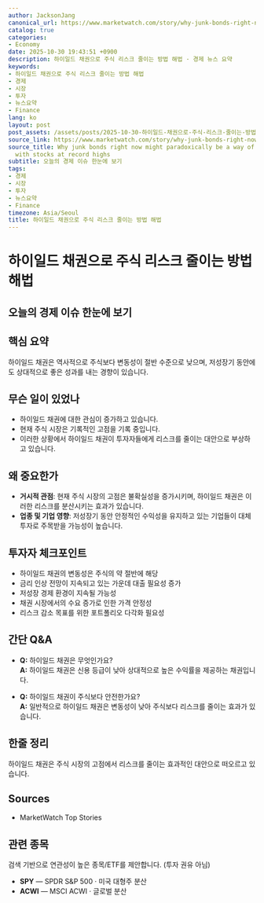 ```yaml
---
author: JacksonJang
canonical_url: https://www.marketwatch.com/story/why-junk-bonds-right-now-might-paradoxically-be-a-way-of-reducing-risk-with-stocks-at-record-highs-64169aa5?mod=mw_rss_topstories
catalog: true
categories:
- Economy
date: 2025-10-30 19:43:51 +0900
description: 하이일드 채권으로 주식 리스크 줄이는 방법 해법 · 경제 뉴스 요약
keywords:
- 하이일드 채권으로 주식 리스크 줄이는 방법 해법
- 경제
- 시장
- 투자
- 뉴스요약
- Finance
lang: ko
layout: post
post_assets: /assets/posts/2025-10-30-하이일드-채권으로-주식-리스크-줄이는-방법-해법
source_link: https://www.marketwatch.com/story/why-junk-bonds-right-now-might-paradoxically-be-a-way-of-reducing-risk-with-stocks-at-record-highs-64169aa5?mod=mw_rss_topstories
source_title: Why junk bonds right now might paradoxically be a way of reducing risk
  with stocks at record highs
subtitle: 오늘의 경제 이슈 한눈에 보기
tags:
- 경제
- 시장
- 투자
- 뉴스요약
- Finance
timezone: Asia/Seoul
title: 하이일드 채권으로 주식 리스크 줄이는 방법 해법
---
```


# 하이일드 채권으로 주식 리스크 줄이는 방법 해법
## 오늘의 경제 이슈 한눈에 보기

## 핵심 요약
하이일드 채권은 역사적으로 주식보다 변동성이 절반 수준으로 낮으며, 저성장기 동안에도 상대적으로 좋은 성과를 내는 경향이 있습니다.

## 무슨 일이 있었나
- 하이일드 채권에 대한 관심이 증가하고 있습니다.
- 현재 주식 시장은 기록적인 고점을 기록 중입니다.
- 이러한 상황에서 하이일드 채권이 투자자들에게 리스크를 줄이는 대안으로 부상하고 있습니다.

## 왜 중요한가
- **거시적 관점**: 현재 주식 시장의 고점은 불확실성을 증가시키며, 하이일드 채권은 이러한 리스크를 분산시키는 효과가 있습니다.
- **업종 및 기업 영향**: 저성장기 동안 안정적인 수익성을 유지하고 있는 기업들이 대체 투자로 주목받을 가능성이 높습니다.

## 투자자 체크포인트
- 하이일드 채권의 변동성은 주식의 약 절반에 해당
- 금리 인상 전망이 지속되고 있는 가운데 대출 필요성 증가
- 저성장 경제 환경이 지속될 가능성
- 채권 시장에서의 수요 증가로 인한 가격 안정성
- 리스크 감소 목표를 위한 포트폴리오 다각화 필요성

## 간단 Q&A
- **Q:** 하이일드 채권은 무엇인가요?  
  **A:** 하이일드 채권은 신용 등급이 낮아 상대적으로 높은 수익률을 제공하는 채권입니다.

- **Q:** 하이일드 채권이 주식보다 안전한가요?  
  **A:** 일반적으로 하이일드 채권은 변동성이 낮아 주식보다 리스크를 줄이는 효과가 있습니다.

## 한줄 정리
하이일드 채권은 주식 시장의 고점에서 리스크를 줄이는 효과적인 대안으로 떠오르고 있습니다.

## Sources
- MarketWatch Top Stories

## 관련 종목
검색 기반으로 연관성이 높은 종목/ETF를 제안합니다. (투자 권유 아님)
- **SPY** — SPDR S&P 500 · 미국 대형주 분산
- **ACWI** — MSCI ACWI · 글로벌 분산